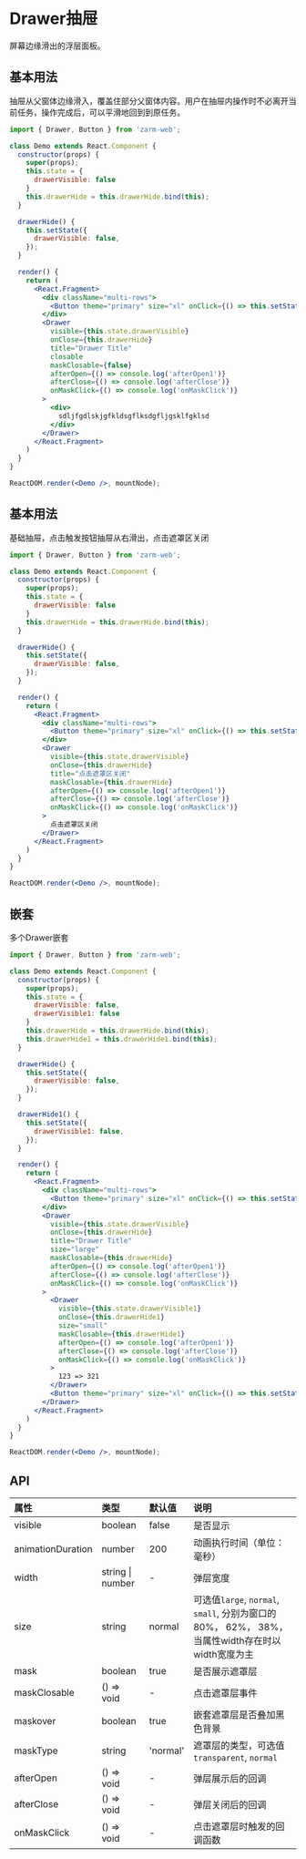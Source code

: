 # Drawer抽屉
屏幕边缘滑出的浮层面板。

## 基本用法
抽屉从父窗体边缘滑入，覆盖住部分父窗体内容。用户在抽屉内操作时不必离开当前任务，操作完成后，可以平滑地回到到原任务。

```jsx
import { Drawer, Button } from 'zarm-web';

class Demo extends React.Component {
  constructor(props) {
    super(props);
    this.state = {
      drawerVisible: false
    }
    this.drawerHide = this.drawerHide.bind(this);
  }

  drawerHide() {
    this.setState({
      drawerVisible: false,
    });
  }

  render() {
    return (
      <React.Fragment>
        <div className="multi-rows">
          <Button theme="primary" size="xl" onClick={() => this.setState({ drawerVisible: true })}>Drawer</Button>
        </div>
        <Drawer
          visible={this.state.drawerVisible}
          onClose={this.drawerHide}
          title="Drawer Title"
          closable
          maskClosable={false}
          afterOpen={() => console.log('afterOpen1')}
          afterClose={() => console.log('afterClose')}
          onMaskClick={() => console.log('onMaskClick')}
        >
          <div>
            sdljfgdlskjgfkldsgflksdgfljgsklfgklsd
          </div>
        </Drawer>
      </React.Fragment>
    )
  }
}

ReactDOM.render(<Demo />, mountNode);
```

## 基本用法
基础抽屉，点击触发按钮抽屉从右滑出，点击遮罩区关闭

```jsx
import { Drawer, Button } from 'zarm-web';

class Demo extends React.Component {
  constructor(props) {
    super(props);
    this.state = {
      drawerVisible: false
    }
    this.drawerHide = this.drawerHide.bind(this);
  }

  drawerHide() {
    this.setState({
      drawerVisible: false,
    });
  }

  render() {
    return (
      <React.Fragment>
        <div className="multi-rows">
          <Button theme="primary" size="xl" onClick={() => this.setState({ drawerVisible: true })}>Drawer</Button>
        </div>
        <Drawer
          visible={this.state.drawerVisible}
          onClose={this.drawerHide}
          title="点击遮罩区关闭"
          maskClosable={this.drawerHide}
          afterOpen={() => console.log('afterOpen1')}
          afterClose={() => console.log('afterClose')}
          onMaskClick={() => console.log('onMaskClick')}
        >
          点击遮罩区关闭
        </Drawer>
      </React.Fragment>
    )
  }
}

ReactDOM.render(<Demo />, mountNode);
```


## 嵌套
多个Drawer嵌套

```jsx
import { Drawer, Button } from 'zarm-web';

class Demo extends React.Component {
  constructor(props) {
    super(props);
    this.state = {
      drawerVisible: false,
      drawerVisible1: false
    }
    this.drawerHide = this.drawerHide.bind(this);
    this.drawerHide1 = this.drawerHide1.bind(this);
  }

  drawerHide() {
    this.setState({
      drawerVisible: false,
    });
  }

  drawerHide1() {
    this.setState({
      drawerVisible1: false,
    });
  }

  render() {
    return (
      <React.Fragment>
        <div className="multi-rows">
          <Button theme="primary" size="xl" onClick={() => this.setState({ drawerVisible: true })}>Drawer</Button>
        </div>
        <Drawer
          visible={this.state.drawerVisible}
          onClose={this.drawerHide}
          title="Drawer Title"
          size="large"
          maskClosable={this.drawerHide}
          afterOpen={() => console.log('afterOpen1')}
          afterClose={() => console.log('afterClose')}
          onMaskClick={() => console.log('onMaskClick')}
        >
          <Drawer
            visible={this.state.drawerVisible1}
            onClose={this.drawerHide1}
            size="small"
            maskClosable={this.drawerHide1}
            afterOpen={() => console.log('afterOpen1')}
            afterClose={() => console.log('afterClose')}
            onMaskClick={() => console.log('onMaskClick')}
          >
            123 => 321
          </Drawer>
          <Button theme="primary" size="xl" onClick={() => this.setState({ drawerVisible1: true })}>Drawer</Button>
        </Drawer>
      </React.Fragment>
    )
  }
}

ReactDOM.render(<Demo />, mountNode);
```

## API

| 属性 | 类型 | 默认值 | 说明 |
| :--- | :--- | :--- | :--- |
| visible | boolean | false | 是否显示 |
| animationDuration | number | 200 | 动画执行时间（单位：毫秒） |
| width | string &#124; number | - | 弹层宽度 |
| size | string | normal | 可选值`large`, `normal`, `small`, 分别为窗口的80%， 62%， 38%，当属性width存在时以width宽度为主 |
| mask | boolean | true | 是否展示遮罩层 |
| maskClosable | () => void | - | 点击遮罩层事件 |
| maskover | boolean | true | 嵌套遮罩层是否叠加黑色背景 |
| maskType | string | 'normal' | 遮罩层的类型，可选值 `transparent`, `normal` |
| afterOpen | () => void | - | 弹层展示后的回调 |
| afterClose | () => void | - | 弹层关闭后的回调 |
| onMaskClick | () => void | - | 点击遮罩层时触发的回调函数 |



